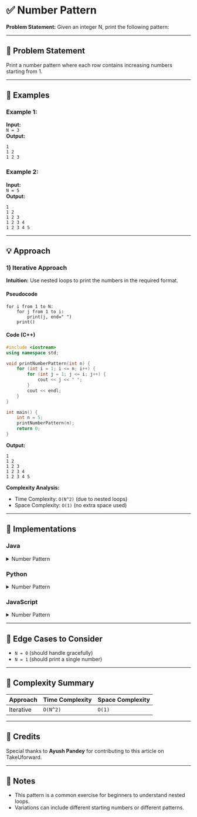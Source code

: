 # ✅ Number Pattern

**Problem Statement:** Given an integer N, print the following pattern:

---

## 📌 Problem Statement

Print a number pattern where each row contains increasing numbers starting from 1.

---

## 🧪 Examples

### Example 1:
**Input:**  
`N = 3`  
**Output:**  
```
1
1 2
1 2 3
```

### Example 2:
**Input:**  
`N = 5`  
**Output:**  
```
1
1 2
1 2 3
1 2 3 4
1 2 3 4 5
```

---

## 💡 Approach

### 1) Iterative Approach

**Intuition:** Use nested loops to print the numbers in the required format.

#### Pseudocode
```
for i from 1 to N:
    for j from 1 to i:
        print(j, end=" ")
    print()
```

#### Code (C++)
```cpp
#include <iostream>
using namespace std;

void printNumberPattern(int n) {
    for (int i = 1; i <= n; i++) {
        for (int j = 1; j <= i; j++) {
            cout << j << " ";
        }
        cout << endl;
    }
}

int main() {
    int n = 5;
    printNumberPattern(n);
    return 0;
}
```

**Output:**
```
1
1 2
1 2 3
1 2 3 4
1 2 3 4 5
```

**Complexity Analysis:**
- Time Complexity: `O(N^2)` (due to nested loops)
- Space Complexity: `O(1)` (no extra space used)

---

## 🧷 Implementations

### Java

<details>
<summary>Number Pattern</summary>

```java
public class Main {
    static void printNumberPattern(int n) {
        for (int i = 1; i <= n; i++) {
            for (int j = 1; j <= i; j++) {
                System.out.print(j + " ");
            }
            System.out.println();
        }
    }

    public static void main(String[] args) {
        int n = 5;
        printNumberPattern(n);
    }
}
```

</details>

### Python

<details>
<summary>Number Pattern</summary>

```python
def print_number_pattern(n):
    for i in range(1, n + 1):
        for j in range(1, i + 1):
            print(j, end=" ")
        print()

n = 5
print_number_pattern(n)
```

</details>

### JavaScript

<details>
<summary>Number Pattern</summary>

```javascript
function printNumberPattern(n) {
    for (let i = 1; i <= n; i++) {
        let row = "";
        for (let j = 1; j <= i; j++) {
            row += j + " ";
        }
        console.log(row);
    }
}

let n = 5;
printNumberPattern(n);
```

</details>

---

## 🧭 Edge Cases to Consider

* `N = 0` (should handle gracefully)
* `N = 1` (should print a single number)

---

## 🧾 Complexity Summary

| Approach      | Time Complexity | Space Complexity |
| ------------- | --------------- | ---------------- |
| Iterative     | `O(N^2)`       | `O(1)`           |

---

## 🙌 Credits

Special thanks to **Ayush Pandey** for contributing to this article on TakeUforward.

---

## 📣 Notes

* This pattern is a common exercise for beginners to understand nested loops.
* Variations can include different starting numbers or different patterns.
